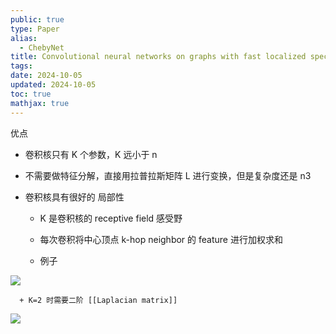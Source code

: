 ```yaml
---
public: true
type: Paper
alias:
  - ChebyNet
title: Convolutional neural networks on graphs with fast localized spectral filtering
tags:
date: 2024-10-05
updated: 2024-10-05
toc: true
mathjax: true
---
```


优点

  + 卷积核只有 K 个参数，K 远小于 n

  + 不需要做特征分解，直接用拉普拉斯矩阵 L 进行变换，但是复杂度还是 n3

  + 卷积核具有很好的 局部性


    + K 是卷积核的 receptive field 感受野

    + 每次卷积将中心顶点 k-hop neighbor 的 feature 进行加权求和

    + 例子

![](https://media.xiang578.com/gcn-example-1.png)

      + K=2 时需要二阶 [[Laplacian matrix]]

![](https://media.xiang578.com/gcn-example-2.png)


